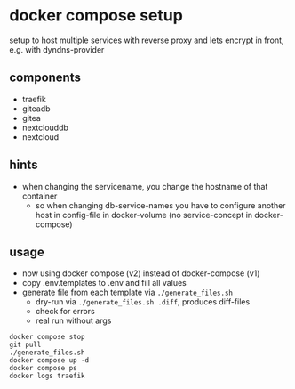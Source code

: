 # docker compose setup
setup to host multiple services with reverse proxy and lets encrypt in front, e.g. with dyndns-provider

## components
- traefik
- giteadb
- gitea
- nextclouddb
- nextcloud

## hints
- when changing the servicename, you change the hostname of that container
    - so when changing db-service-names you have to configure another host in config-file in docker-volume (no service-concept in docker-compose)

## usage
- now using docker compose (v2) instead of docker-compose (v1)
- copy .env.templates to .env and fill all values
- generate file from each template via `./generate_files.sh`
  - dry-run via `./generate_files.sh .diff`, produces diff-files
  - check for errors
  - real run without args

```
docker compose stop
git pull
./generate_files.sh
docker compose up -d
docker compose ps
docker logs traefik
```